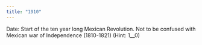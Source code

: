 ```yaml
---
title: "1910"
---
```

Date: Start of the ten year long Mexican Revolution. Not to be confused with Mexican war of Independence (1810-1821) (Hint: 1__0)

